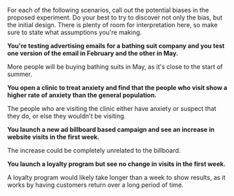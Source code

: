 For each of the following scenarios, call out the potential biases in the proposed experiment. Do your best to try to discover not only the bias, but the initial design. There is plenty of room for interpretation here, so make sure to state what assumptions you're making.

__You're testing advertising emails for a bathing suit company and you test one version of the email in February and the other in May.__

More people will be buying bathing suits in May, as it's close to the start of summer.


__You open a clinic to treat anxiety and find that the people who visit show a higher rate of anxiety than the general population.__

The people who are visiting the clinic either have anxiety or suspect that they do, or else they wouldn't be visiting.


__You launch a new ad billboard based campaign and see an increase in website visits in the first week.__

The increase could be completely unrelated to the billboard.


__You launch a loyalty program but see no change in visits in the first week.__

A loyalty program would likely take longer than a week to show results, as it works by having customers return over a long period of time.
